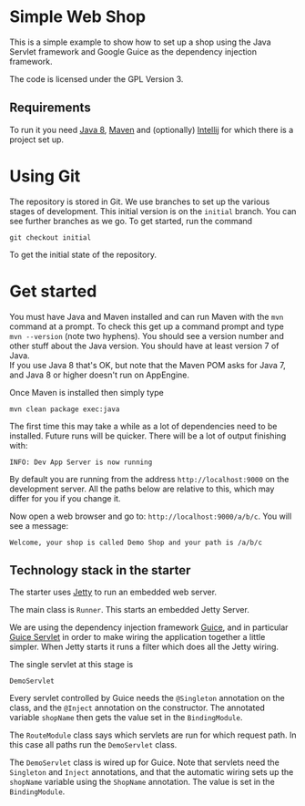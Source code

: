 # Simple Web Shop

This is a simple example to show how to set up a shop using the Java Servlet framework
and Google Guice as the dependency injection framework.

The code is licensed under the GPL Version 3.

## Requirements

To run it you need [Java 8][2], [Maven][3] and (optionally) [Intellij][4] for which there is a project set up.

# Using Git
    
The repository is stored in Git. We use branches to set up the various stages of development.
This initial version is on the `initial` branch.  You can see further branches as we go.
To get started, run the command

    git checkout initial

To get the initial state of the repository.

# Get started

You must have Java and Maven installed and can run Maven with the <code>mvn</code> command at a prompt.
To check this get up a command prompt and type <code>mvn --version</code> (note two hyphens).  You should
see a version number and other stuff about the Java version. You should have at least version 7 of Java.  
If you use Java 8 that's OK, but note that the Maven POM asks for Java 7, and Java 8 or higher doesn't run
on AppEngine.

Once Maven is installed then simply type

    mvn clean package exec:java

The first time this may take a while as a lot of dependencies need to be installed.  Future runs will be quicker.
There will be a lot of output finishing with:

    INFO: Dev App Server is now running

By default you are running from the address `http://localhost:9000` on the development server. All the paths
below are relative to this, which may differ for you if you change it.

Now open a web browser and go to: `http://localhost:9000/a/b/c`. You will see a message:

    Welcome, your shop is called Demo Shop and your path is /a/b/c
    
## Technology stack in the starter

The starter uses [Jetty][1] to run an embedded web server.

The main class is `Runner`. This starts an embedded Jetty Server. 

We are using the dependency injection framework [Guice][5], and in particular [Guice Servlet][6]
in order to make wiring the application together a little simpler.  When Jetty starts it runs
a filter which does all the Jetty wiring.

The single servlet at this stage is 

    DemoServlet
    
Every servlet controlled by Guice needs the `@Singleton` annotation on the class, and the `@Inject`
annotation on the constructor.  The annotated variable `shopName` then gets the value set in the `BindingModule`. 

The `RouteModule` class says which servlets are run for which request path.  In this case all paths
run the `DemoServlet` class.

The `DemoServlet` class is wired up for Guice.  Note that servlets need the `Singleton` and `Inject` annotations,
and that the automatic wiring sets up the `shopName` variable using the `ShopName` annotation.  The value is
set in the `BindingModule`.
 




[1]: https://eclipse.org/jetty/
[2]: http://www.oracle.com/technetwork/java/javase/downloads/jdk8-downloads-2133151.html
[3]: http://maven.apache.org/download.cgi
[4]: http://www.jetbrains.com/idea/
[5]: https://github.com/google/guice/wiki/GettingStarted
[6]: https://github.com/google/guice/wiki/Servlets